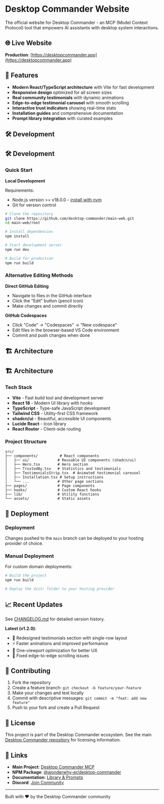 # Desktop Commander Website

The official website for Desktop Commander - an MCP (Model Context Protocol) tool that empowers AI assistants with desktop system interactions.

## 🌐 Live Website

**Production**: [https://desktopcommander.app](https://desktopcommander.app)

## 🚀 Features

- **Modern React/TypeScript architecture** with Vite for fast development
- **Responsive design** optimized for all screen sizes
- **Real community testimonials** with dynamic animations
- **Edge-to-edge testimonial carousel** with smooth scrolling
- **Interactive trust indicators** showing real-time stats
- **Installation guides** and comprehensive documentation
- **Prompt library integration** with curated examples

## 🛠️ Development

## 🛠️ Development

### Quick Start

**Local Development**

Requirements:
* Node.js version >= v18.0.0 - [install with nvm](https://github.com/nvm-sh/nvm#installing-and-updating)
* Git for version control

```bash
# Clone the repository
git clone https://github.com/desktop-commander/main-web.git
cd main-web/root

# Install dependencies
npm install

# Start development server
npm run dev

# Build for production
npm run build
```

### Alternative Editing Methods

**Direct GitHub Editing**
- Navigate to files in the GitHub interface
- Click the "Edit" button (pencil icon)
- Make changes and commit directly

**GitHub Codespaces**
- Click "Code" → "Codespaces" → "New codespace"
- Edit files in the browser-based VS Code environment
- Commit and push changes when done

## 🏗️ Architecture

## 🏗️ Architecture

### Tech Stack

- **Vite** - Fast build tool and development server
- **React 18** - Modern UI library with hooks
- **TypeScript** - Type-safe JavaScript development
- **Tailwind CSS** - Utility-first CSS framework
- **shadcn/ui** - Beautiful, accessible UI components
- **Lucide React** - Icon library
- **React Router** - Client-side routing

### Project Structure

```
src/
├── components/          # React components
│   ├── ui/             # Reusable UI components (shadcn/ui)
│   ├── Hero.tsx        # Hero section
│   ├── TrustedBy.tsx   # Statistics and testimonials
│   ├── TestimonialsStrip.tsx  # Animated testimonial carousel
│   ├── Installation.tsx # Setup instructions
│   └── ...             # Other page sections
├── pages/              # Page components
├── hooks/              # Custom React hooks
├── lib/                # Utility functions
└── assets/             # Static assets
```

## 🚀 Deployment

### Deployment

Changes pushed to the `main` branch can be deployed to your hosting provider of choice.

### Manual Deployment

For custom domain deployments:

```bash
# Build the project
npm run build

# Deploy the dist/ folder to your hosting provider
```

## 📈 Recent Updates

See [CHANGELOG.md](./CHANGELOG.md) for detailed version history.

**Latest (v1.2.0)**:
- 🎨 Redesigned testimonials section with single-row layout
- ⚡ Faster animations and improved performance
- 📱 One-viewport optimization for better UX
- 🔧 Fixed edge-to-edge scrolling issues

## 🤝 Contributing

1. Fork the repository
2. Create a feature branch: `git checkout -b feature/your-feature`
3. Make your changes and test locally
4. Commit with descriptive messages: `git commit -m "feat: add new feature"`
5. Push to your fork and create a Pull Request

## 📝 License

This project is part of the Desktop Commander ecosystem. See the main [Desktop Commander repository](https://github.com/wonderwhy-er/DesktopCommanderMCP) for licensing information.

## 🔗 Links

- **Main Project**: [Desktop Commander MCP](https://github.com/wonderwhy-er/DesktopCommanderMCP)
- **NPM Package**: [@wonderwhy-er/desktop-commander](https://www.npmjs.com/package/@wonderwhy-er/desktop-commander)
- **Documentation**: [Library & Prompts](https://library.desktopcommander.app/)
- **Discord**: [Join Community](https://discord.gg/kQ27sNnZr7)

---

Built with ❤️ by the Desktop Commander community
